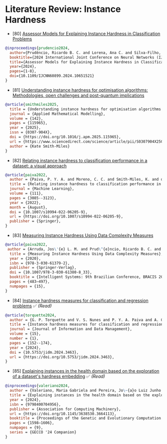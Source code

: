 # Literature Review: Instance Hardness

* [80] [Assessor Models for Explaining Instance Hardness in Classification Problems](https://ieeexplore.ieee.org/document/10651521)
```bibtex
@inproceedings{prudencio2024,
  author={Prudêncio, Ricardo B. C. and Lorena, Ana C. and Silva-Filho, Telmo and Drapal, Patricia and Valeriano, Maria Gabriela},
  booktitle={2024 International Joint Conference on Neural Networks (IJCNN)}, 
  title={Assessor Models for Explaining Instance Hardness in Classification Problems}, 
  year={2024},
  pages={1-8},
  doi={10.1109/IJCNN60899.2024.10651521}
}
```

* [81] [Understanding instance hardness for optimisation algorithms: Methodologies, open challenges and post-quantum implications](https://www.sciencedirect.com/science/article/pii/S0307904X2500040X)
```bibtex
@article{smithmiles2025,
  title = {Understanding instance hardness for optimisation algorithms: Methodologies, open challenges and post-quantum implications},
  journal = {Applied Mathematical Modelling},
  volume = {142},
  pages = {115965},
  year = {2025},
  issn = {0307-904X},
  doi = {https://doi.org/10.1016/j.apm.2025.115965},
  url = {https://www.sciencedirect.com/science/article/pii/S0307904X2500040X},
  author = {Kate Smith-Miles}
}
```

* [82] [Relating instance hardness to classification performance in a dataset: a visual approach](https://link.springer.com/article/10.1007/s10994-022-06205-9)
```bibtex
@article{paiva2022,
  author = {Paiva, P. Y. A. and Moreno, C. C. and Smith-Miles, K. and others},
  title = {Relating instance hardness to classification performance in a dataset: a visual approach},
  journal = {Machine Learning},
  volume = {111},
  pages = {3085--3123},
  year = {2022},
  month = {August},
  doi = {10.1007/s10994-022-06205-9},
  url = {https://doi.org/10.1007/s10994-022-06205-9},
  publisher = {Springer},
}
```

* [83] [Measuring Instance Hardness Using Data Complexity Measures](https://link.springer.com/chapter/10.1007/978-3-030-61380-8_33)
```bibtex
@article{paiva2022,
 author = {Arruda, Jos\'{e} L. M. and Prud\^{e}ncio, Ricardo B. C. and Lorena, Ana C.},
  title = {Measuring Instance Hardness Using Data Complexity Measures},
  year = {2020},
  isbn = {978-3-030-61379-2},
  publisher = {Springer-Verlag},
  doi = {10.1007/978-3-030-61380-8_33},
  booktitle = {Intelligent Systems: 9th Brazilian Conference, BRACIS 2020, Rio Grande, Brazil, October 20–23, 2020, Proceedings, Part II},
  pages = {483–497},
  numpages = {15},
}
```

* [84] [Instance hardness measures for classification and regression problems](https://journals-sol.sbc.org.br/index.php/jidm/article/view/3463) ✅ *(Read)*
```bibtex
@article{torquette2024,
  author = {G. P. Torquette and V. S. Nunes and P. Y. A. Paiva and A. C. Lorena},
  title = {Instance hardness measures for classification and regression problems},
  journal = {Journal of Information and Data Management},
  volume = {15},
  number = {1},
  pages = {152--174},
  year = {2024},
  doi = {10.5753/jidm.2024.3463},
  url = {https://doi.org/10.5753/jidm.2024.3463},
}
```

* [85] [Explaining instances in the health domain based on the exploration of a dataset's hardness embedding](https://dl.acm.org/doi/10.1145/3638530.3664113) ✅ *(Read)*
```bibtex
@inproceedings{valeriano2024,
  author = {Valeriano, Maria Gabriela and Pereira, Jo\~{a}o Luiz Junho and Veiga Kiffer, Carlos Roberto and Lorena, Ana Carolina},
  title = {Explaining instances in the health domain based on the exploration of a dataset's hardness embedding},
  year = {2024},
  isbn = {9798400704956},
  publisher = {Association for Computing Machinery},
  url = {https://doi.org/10.1145/3638530.3664113},
  booktitle = {Proceedings of the Genetic and Evolutionary Computation Conference Companion},
  pages = {1598–1606},
  numpages = {9},
  series = {GECCO '24 Companion}
}
```

